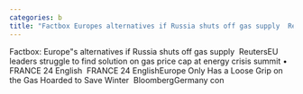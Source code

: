 ```yaml
---
categories: b
title: "Factbox Europes alternatives if Russia shuts off gas supply  Reuters"
---
```

Factbox: Europe"s alternatives if Russia shuts off gas supply&nbsp;&nbsp;ReutersEU leaders struggle to find solution on gas price cap at energy crisis summit • FRANCE 24 English&nbsp;&nbsp;FRANCE 24 EnglishEurope Only Has a Loose Grip on the Gas Hoarded to Save Winter&nbsp;&nbsp;BloombergGermany con